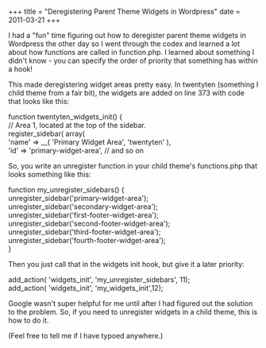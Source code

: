 +++
title = "Deregistering Parent Theme Widgets in Wordpress"
date = 2011-03-21
+++

I had a "fun" time figuring out how to deregister parent theme widgets in Wordpress the other day so I went through the codex and learned a lot about how functions are called in function.php. I learned about something I didn't know - you can specify the order of priority that something has within a hook!

This made deregistering widget areas pretty easy. In twentyten (something I child theme from a fair bit), the widgets are added on line 373 with code that looks like this:

function twentyten\_widgets\_init() {   
  // Area 1, located at the top of the sidebar.                                                                    
    register\_sidebar( array(                                                                                         
    'name' => \_\_( 'Primary Widget Area', 'twentyten' ),                                                          
    'id' => 'primary-widget-area',
   // and so on
 

So, you write an unregister function in your child theme's functions.php that looks something like this:

function my\_unregister\_sidebars() {                                                                                  
    unregister\_sidebar('primary-widget-area');                                                                       
    unregister\_sidebar('secondary-widget-area');                                                                     
    unregister\_sidebar('first-footer-widget-area');                                                                  
    unregister\_sidebar('second-footer-widget-area');                                                                 
    unregister\_sidebar('third-footer-widget-area');                                                                  
    unregister\_sidebar('fourth-footer-widget-area');                                                                 
} 

Then you just call that in the widgets init hook, but give it a later priority:

  add\_action( 'widgets\_init', 'my\_unregister\_sidebars', 11);                                                           
  add\_action( 'widgets\_init', 'my\_widgets\_init',12);

Google wasn't super helpful for me until after I had figured out the solution to the problem. So, if you need to unregister widgets in a child theme, this is how to do it.

(Feel free to tell me if I have typoed anywhere.)
